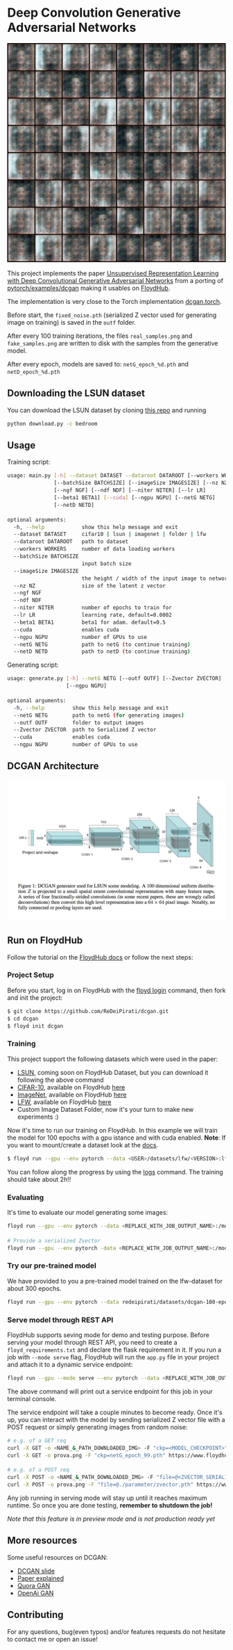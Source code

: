 # Deep Convolution Generative Adversarial Networks

![Generated images from noise on LFW ds after 300 epochs](images/lfw-300epochs.gif)

This project implements the paper [Unsupervised Representation Learning with Deep Convolutional Generative Adversarial Networks](http://arxiv.org/abs/1511.06434) from a porting of [pytorch/examples/dcgan](https://github.com/pytorch/examples/tree/master/dcgan) making it usables on [FloydHub](https://www.floydhub.com/).

The implementation is very close to the Torch implementation [dcgan.torch](https://github.com/soumith/dcgan.torch).

Before start, the `fixed_noise.pth` (serialized Z vector used for generating image on training) is saved in the `outf` folder.

After every 100 training iterations, the files `real_samples.png` and `fake_samples.png` are written to disk
with the samples from the generative model.

After every epoch, models are saved to: `netG_epoch_%d.pth` and `netD_epoch_%d.pth`

## Downloading the LSUN dataset
You can download the LSUN dataset by cloning [this repo](https://github.com/fyu/lsun) and running
```bash
python download.py -c bedroom
```

## Usage

Training script:

```bash
usage: main.py [-h] --dataset DATASET --dataroot DATAROOT [--workers WORKERS]
               [--batchSize BATCHSIZE] [--imageSize IMAGESIZE] [--nz NZ]
               [--ngf NGF] [--ndf NDF] [--niter NITER] [--lr LR]
               [--beta1 BETA1] [--cuda] [--ngpu NGPU] [--netG NETG]
               [--netD NETD]

optional arguments:
  -h, --help            show this help message and exit
  --dataset DATASET     cifar10 | lsun | imagenet | folder | lfw
  --dataroot DATAROOT   path to dataset
  --workers WORKERS     number of data loading workers
  --batchSize BATCHSIZE
                        input batch size
  --imageSize IMAGESIZE
                        the height / width of the input image to network
  --nz NZ               size of the latent z vector
  --ngf NGF
  --ndf NDF
  --niter NITER         number of epochs to train for
  --lr LR               learning rate, default=0.0002
  --beta1 BETA1         beta1 for adam. default=0.5
  --cuda                enables cuda
  --ngpu NGPU           number of GPUs to use
  --netG NETG           path to netG (to continue training)
  --netD NETD           path to netD (to continue training)
```

Generating script:

```bash
usage: generate.py [-h] --netG NETG [--outf OUTF] [--Zvector ZVECTOR] [--cuda]
                   [--ngpu NGPU]

optional arguments:
  -h, --help         show this help message and exit
  --netG NETG        path to netG (for generating images)
  --outf OUTF        folder to output images
  --Zvector ZVECTOR  path to Serialized Z vector
  --cuda             enables cuda
  --ngpu NGPU        number of GPUs to use
```

## DCGAN Architecture

![DCGAN](images/DCGan.png)

## Run on FloydHub

Follow the tutorial on the [FloydHub docs](http://docs.floydhub.com/examples/dcgan/) or follow the next steps:

### Project Setup

Before you start, log in on FloydHub with the [floyd login](http://docs.floydhub.com/commands/login/) command, then fork and init
the project:

```bash
$ git clone https://github.com/ReDeiPirati/dcgan.git
$ cd dcgan
$ floyd init dcgan
```

### Training

This project support the following datasets which were used in the paper:
- [LSUN](http://www.yf.io/p/lsun), coming soon on FloydHub Dataset, but you can download it following the above command
- [CIFAR-10](https://www.cs.toronto.edu/~kriz/cifar.html), available on FloydHub [here](https://www.floydhub.com/search/datasets?query=cifar)
- [ImageNet](http://www.image-net.org/), available on FloydHub [here](https://www.floydhub.com/search/datasets?query=imagenet)
- [LFW](http://vis-www.cs.umass.edu/lfw/), available on FloydHub [here](https://www.floydhub.com/search/datasets?query=lfw)
- Custom Image Dataset Folder, now it's your turn to make new experiments :)

Now it's time to run our training on FloydHub. In this example we will train the model for 100 epochs with a gpu istance and with cuda enabled.
**Note**: If you want to mount/create a dataset look at the [docs](http://docs.floydhub.com/guides/basics/create_new/#create-a-new-dataset).

```bash
$ floyd run --gpu --env pytorch --data <USER>/datasets/lfw/<VERSION>:lfw "python main.py --dataset lfw --dataroot /lfw --outf /output --cuda --ngpu 1 --niter 100
```
You can follow along the progress by using the [logs](http://docs.floydhub.com/commands/logs/) command.
The training should take about 2h!!

### Evaluating

It's time to evaluate our model generating some images:

```bash
floyd run --gpu --env pytorch --data <REPLACE_WITH_JOB_OUTPUT_NAME>:/model "python generate.py --netG /model/<REPLACE_WITH_MODEL_CHECKPOINT_PATH> --ngpu 1 --cuda"

# Provide a serialized Zvector
floyd run --gpu --env pytorch -data <REPLACE_WITH_JOB_OUTPUT_NAME>:/model "python generate.py --netG /model/<REPLACE_WITH_MODEL_CHECKPOINT_PATH> --Zvector <REPLACE_WITH_SERIALIZED_Z_VECTOR_PATH> --ngpu 1 --cuda"
```

### Try our pre-trained model

We have provided to you a pre-trained model trained on the lfw-dataset for about 300 epochs.

```bash
floyd run --gpu --env pytorch --data redeipirati/datasets/dcgan-100-epoch-models/3:/model "python generate.py --netG /model/netG_epoch_299.pth --ngpu 1 --cuda"
```

### Serve model through REST API

FloydHub supports seving mode for demo and testing purpose. Before serving your model through REST API,
you need to create a `floyd_requirements.txt` and declare the flask requirement in it. If you run a job
with `--mode serve` flag, FloydHub will run the `app.py` file in your project
and attach it to a dynamic service endpoint:

```bash
floyd run --gpu --mode serve --env pytorch --data <REPLACE_WITH_JOB_OUTPUT_NAME>
```

The above command will print out a service endpoint for this job in your terminal console.

The service endpoint will take a couple minutes to become ready. Once it's up, you can interact with the model by sending serialized Z vector file with a POST request or simply generating images from random noise:

```bash
# e.g. of a GET req
curl -X GET -o <NAME_&_PATH_DOWNLOADED_IMG> -F "ckp=<MODEL_CHECKPOINT>" <SERVICE_ENDPOINT>
curl -X GET -o prova.png -F "ckp=netG_epoch_99.pth" https://www.floydhub.com/expose/hellllllllllllllo!!!!

# e.g. of a POST req
curl -X POST -o <NAME_&_PATH_DOWNLOADED_IMG> -F "file=@<ZVECTOR_SERIALIZED_PATH>" <SERVICE_ENDPOINT>
curl -X POST -o prova.png -F "file=@./parameter/zvector.pth" https://www.floydhub.com/expose/hellllllllllllllo!!!!
```

Any job running in serving mode will stay up until it reaches maximum runtime. So
once you are done testing, **remember to shutdown the job!**

*Note that this feature is in preview mode and is not production ready yet*

## More resources

Some useful resources on DCGAN:

- [DCGAN slide](https://www.slideshare.net/enakai/dcgan-how-does-it-work)
- [Paper explained](https://medium.com/@liyin_27935/dcgan-79af14a1c247)
- [Quora GAN](https://www.quora.com/What-are-Generative-Adversarial-Networks-GANs)
- [OpenAi GAN](https://blog.openai.com/generative-models/)

## Contributing

For any questions, bug(even typos) and/or features requests do not hesitate to contact me or open an issue!
